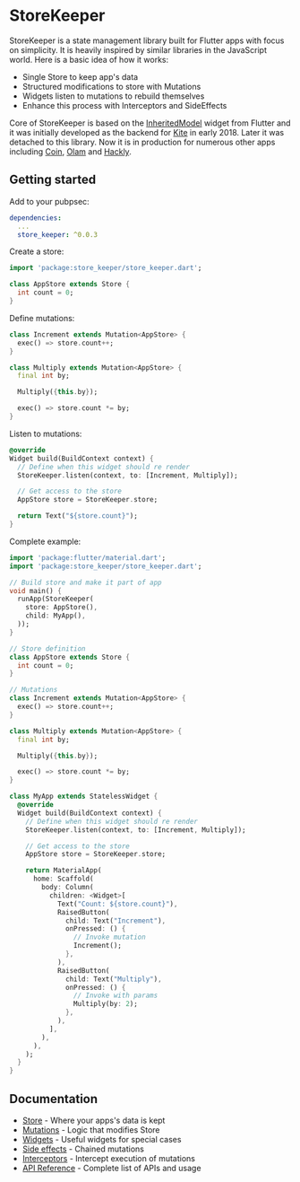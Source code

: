 # StoreKeeper

StoreKeeper is a state management library built for Flutter apps with focus on simplicity. It is heavily inspired by similar libraries in the JavaScript world. Here is a basic idea of how it works:

- Single Store to keep app's data
- Structured modifications to store with Mutations
- Widgets listen to mutations to rebuild themselves
- Enhance this process with Interceptors and SideEffects

Core of StoreKeeper is based on the [InheritedModel](https://api.flutter.dev/flutter/widgets/InheritedModel-class.html) widget from Flutter and it was initially developed as the backend for [Kite](https://play.google.com/store/apps/details?id=com.zerodha.kite3) in early 2018. Later it was detached to this library. Now it is in production for numerous other apps including [Coin](https://play.google.com/store/apps/details?id=com.zerodha.coin), [Olam](https://play.google.com/store/apps/details?id=com.olam) and [Hackly](https://play.google.com/store/apps/details?id=com.ajinasokan.hackly).

## Getting started

Add to your pubpsec:

```yaml
dependencies:
  ...
  store_keeper: ^0.0.3
```

Create a store:

```dart
import 'package:store_keeper/store_keeper.dart';

class AppStore extends Store {
  int count = 0;
}
```

Define mutations:

```dart
class Increment extends Mutation<AppStore> {
  exec() => store.count++;
}

class Multiply extends Mutation<AppStore> {
  final int by;

  Multiply({this.by});

  exec() => store.count *= by;
}
```

Listen to mutations:

```dart
@override
Widget build(BuildContext context) {
  // Define when this widget should re render
  StoreKeeper.listen(context, to: [Increment, Multiply]);

  // Get access to the store
  AppStore store = StoreKeeper.store;

  return Text("${store.count}");
}
```

Complete example:

```dart
import 'package:flutter/material.dart';
import 'package:store_keeper/store_keeper.dart';

// Build store and make it part of app
void main() {
  runApp(StoreKeeper(
    store: AppStore(),
    child: MyApp(),
  ));
}

// Store definition
class AppStore extends Store {
  int count = 0;
}

// Mutations
class Increment extends Mutation<AppStore> {
  exec() => store.count++;
}

class Multiply extends Mutation<AppStore> {
  final int by;

  Multiply({this.by});

  exec() => store.count *= by;
}

class MyApp extends StatelessWidget {
  @override
  Widget build(BuildContext context) {
    // Define when this widget should re render
    StoreKeeper.listen(context, to: [Increment, Multiply]);

    // Get access to the store
    AppStore store = StoreKeeper.store;

    return MaterialApp(
      home: Scaffold(
        body: Column(
          children: <Widget>[
            Text("Count: ${store.count}"),
            RaisedButton(
              child: Text("Increment"),
              onPressed: () {
                // Invoke mutation
                Increment();
              },
            ),
            RaisedButton(
              child: Text("Multiply"),
              onPressed: () {
                // Invoke with params
                Multiply(by: 2);
              },
            ),
          ],
        ),
      ),
    );
  }
}
```

## Documentation

- [Store](https://github.com/ajinasokan/store_keeper/blob/master/docs/store.md) - Where your apps's data is kept
- [Mutations](https://github.com/ajinasokan/store_keeper/blob/master/docs/mutations.md) - Logic that modifies Store
- [Widgets](https://github.com/ajinasokan/store_keeper/blob/master/docs/widgets.md) - Useful widgets for special cases
- [Side effects](https://github.com/ajinasokan/store_keeper/blob/master/docs/sideeffects.md) - Chained mutations
- [Interceptors](https://github.com/ajinasokan/store_keeper/blob/master/docs/interceptors.md) - Intercept execution of mutations
- [API Reference](https://pub.dev/documentation/store_keeper/latest/) - Complete list of APIs and usage
